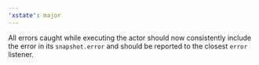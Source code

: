 ```yaml
---
'xstate': major
---
```


All errors caught while executing the actor should now consistently include the error in its `snapshot.error` and should be reported to the closest `error` listener.
